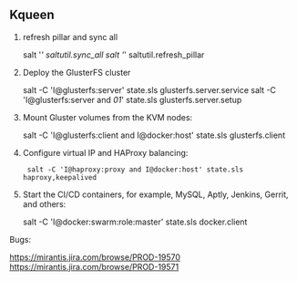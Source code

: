 ## Kqueen 

1. refresh pillar and sync all

	salt '*' saltutil.sync_all 
	salt '*' saltutil.refresh_pillar


2.  Deploy the GlusterFS cluster

	salt -C 'I@glusterfs:server' state.sls glusterfs.server.service
	salt -C 'I@glusterfs:server and *01*' state.sls glusterfs.server.setup


3. Mount Gluster volumes from the KVM nodes:

	salt -C 'I@glusterfs:client and I@docker:host' state.sls glusterfs.client

4. Configure virtual IP and HAProxy balancing:

    	salt -C 'I@haproxy:proxy and I@docker:host' state.sls haproxy,keepalived

5. Start the CI/CD containers, for example, MySQL, Aptly, Jenkins, Gerrit, and others:

    salt -C 'I@docker:swarm:role:master' state.sls docker.client



Bugs:

https://mirantis.jira.com/browse/PROD-19570
https://mirantis.jira.com/browse/PROD-19571

